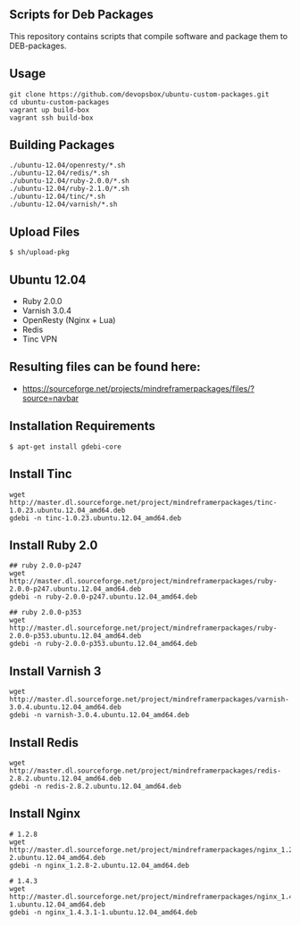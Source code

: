 ## Scripts for Deb Packages


This repository contains scripts that compile software and package them to DEB-packages.

## Usage

    git clone https://github.com/devopsbox/ubuntu-custom-packages.git
    cd ubuntu-custom-packages
    vagrant up build-box
    vagrant ssh build-box

## Building Packages

    ./ubuntu-12.04/openresty/*.sh
    ./ubuntu-12.04/redis/*.sh
    ./ubuntu-12.04/ruby-2.0.0/*.sh
    ./ubuntu-12.04/ruby-2.1.0/*.sh
    ./ubuntu-12.04/tinc/*.sh
    ./ubuntu-12.04/varnish/*.sh

## Upload Files

    $ sh/upload-pkg

## Ubuntu 12.04
  - Ruby 2.0.0
  - Varnish 3.0.4
  - OpenResty (Nginx + Lua)
  - Redis
  - Tinc VPN

## Resulting files can be found here:
  - https://sourceforge.net/projects/mindreframerpackages/files/?source=navbar

## Installation Requirements

    $ apt-get install gdebi-core


## Install Tinc

    wget http://master.dl.sourceforge.net/project/mindreframerpackages/tinc-1.0.23.ubuntu.12.04_amd64.deb
    gdebi -n tinc-1.0.23.ubuntu.12.04_amd64.deb

## Install Ruby 2.0
    ## ruby 2.0.0-p247
    wget http://master.dl.sourceforge.net/project/mindreframerpackages/ruby-2.0.0-p247.ubuntu.12.04_amd64.deb
    gdebi -n ruby-2.0.0-p247.ubuntu.12.04_amd64.deb

    ## ruby 2.0.0-p353
    wget http://master.dl.sourceforge.net/project/mindreframerpackages/ruby-2.0.0-p353.ubuntu.12.04_amd64.deb
    gdebi -n ruby-2.0.0-p353.ubuntu.12.04_amd64.deb

## Install Varnish 3

    wget http://master.dl.sourceforge.net/project/mindreframerpackages/varnish-3.0.4.ubuntu.12.04_amd64.deb
    gdebi -n varnish-3.0.4.ubuntu.12.04_amd64.deb

## Install Redis
    wget http://master.dl.sourceforge.net/project/mindreframerpackages/redis-2.8.2.ubuntu.12.04_amd64.deb
    gdebi -n redis-2.8.2.ubuntu.12.04_amd64.deb

## Install Nginx

    # 1.2.8
    wget http://master.dl.sourceforge.net/project/mindreframerpackages/nginx_1.2.8-2.ubuntu.12.04_amd64.deb
    gdebi -n nginx_1.2.8-2.ubuntu.12.04_amd64.deb

    # 1.4.3
    wget http://master.dl.sourceforge.net/project/mindreframerpackages/nginx_1.4.3.1-1.ubuntu.12.04_amd64.deb
    gdebi -n nginx_1.4.3.1-1.ubuntu.12.04_amd64.deb

